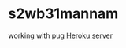 # s2wb31mannam
working with pug
<a href = "https://s2wb31mannam.herokuapp.com/"> Heroku server</a>

